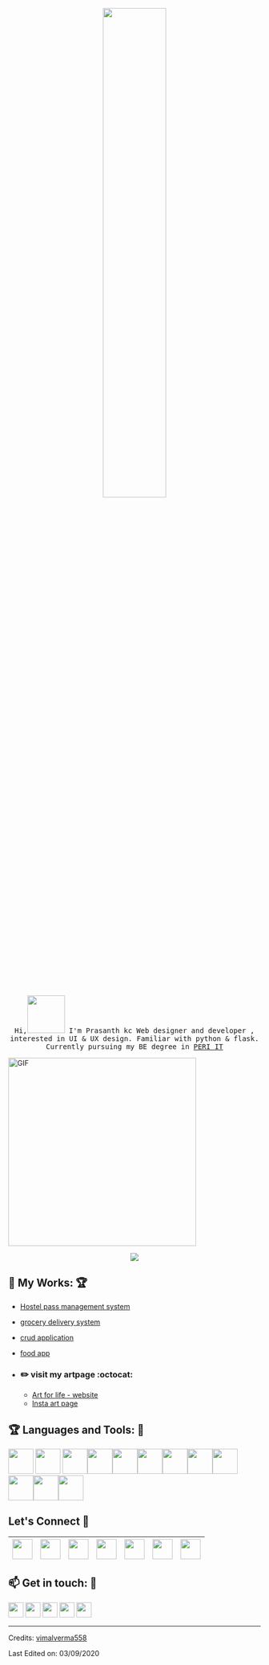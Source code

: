 <p align="center">
  <img src="https://cdn.dribbble.com/users/461802/screenshots/4753031/designergif.gif" width="50%">
  <br><br>
  <samp>
    Hi,<img src="https://media.giphy.com/media/1r8YvFB47nAsAy36mp/giphy.gif" width="75px"> I'm Prasanth kc Web designer and developer , interested in UI & UX design. Familiar with python & flask. Currently pursuing my BE degree in <a href="http://www.periit.com/" >PERI IT</a>
  </samp>
</p>


<img align="center" width="375" alt="GIF" src="https://github.com/vimalverma558/vimalverma558/blob/v2/img/dino.gif" />

<p align="center">
    <img src="https://github-readme-stats.vercel.app/api?username=prasanthkc777&show_icons=true&count_private=true&theme=dark"/>
</p>


## :robot: My Works: :trophy:       
- [Hostel pass management system](https://github.com/prasanthkc777/Hostel_pass_management_system)
- [grocery delivery system](https://github.com/prasanthkc777/GroceryDeliverySystem)
- [crud application](https://github.com/prasanthkc777/Crud_application)
- [food app](https://github.com/prasanthkc777/foodapp)

- ### :pencil2: visit my artpage :octocat:
  -  [Art for life - website](https://art4lyf.in/)
  -  [Insta art page](https://instagram.com/_art4lyf_?utm_medium=copy_link)


 ## :trophy: Languages and Tools: :robot:

<img src="https://github.com/vimalverma558/vimalverma558/blob/v2/img/icons8-html-5.svg" width="50px"> <img src="https://github.com/vimalverma558/vimalverma558/blob/v2/img/icons8-css3.svg" width="50px"> <img src="https://github.com/vimalverma558/vimalverma558/blob/v2/img/icons8-bootstrap.svg" width="50px"><img src="https://github.com/vimalverma558/vimalverma558/blob/v2/img/icons8-javascript-logo.svg" width="50px"><img src="https://github.com/vimalverma558/vimalverma558/blob/v2/img/icons8-react.svg" width="50px"><img src="https://github.com/vimalverma558/vimalverma558/blob/v2/img/icons8-nodejs.svg" width="50px"><img src="https://github.com/vimalverma558/vimalverma558/blob/v2/img/icons8-mongodb.svg" width="50px"><img src="https://github.com/vimalverma558/vimalverma558/blob/v2/img/icons8-firebase.svg" width="50px"><img src="https://github.com/vimalverma558/vimalverma558/blob/v2/img/icons8-flutter.svg" width="50px"><img src="https://github.com/vimalverma558/vimalverma558/blob/v2/img/icons8-git.svg" width="50px"><img src="https://github.com/vimalverma558/vimalverma558/blob/v2/img/icons8-github.svg" width="50px"><img src="https://github.com/vimalverma558/vimalverma558/blob/v2/img/icons8-php-logo.svg" width="50px">

## Let's Connect :handshake:

<a href="https://www.linkedin.com/in/tusharmit/"><img src="https://cdn2.iconfinder.com/data/icons/social-media-2285/512/1_Linkedin_unofficial_colored_svg-128.png" width="40"></a>|<a href="https://twitter.com/techy_tushar"><img src="https://cdn2.iconfinder.com/data/icons/social-media-2285/512/1_Twitter3_colored_svg-128.png" width="40"></a>|<a href="https://www.youtube.com/channel/UCRIV6ndalc_mfIdAN_T2sgA"><img src="https://cdn2.iconfinder.com/data/icons/social-media-2285/512/1_Youtube_colored_svg-128.png" width="40"></a>|<a href="https://www.facebook.com/tusharmit"><img src="https://cdn1.iconfinder.com/data/icons/social-media-2285/512/Colored_Facebook3_svg-128.png" width="40"></a>|<a href="mailto:chiragmittal.mittal@gmail.com"><img src="https://image.flaticon.com/icons/svg/281/281769.svg" width="40"></a>|<a href="https://www.instagram.com/techy.tushar"><img src="https://cdn2.iconfinder.com/data/icons/social-media-2285/512/1_Instagram_colored_svg_1-128.png" width="40"></a>|<a href="https://www.kaggle.com/techytushar/"><img src="https://www.vectorlogo.zone/logos/kaggle/kaggle-icon.svg" width="40"></a>
|--|--|--|--|--|--|--|

## :mailbox: Get in touch: 💬
[<img src="https://github.com/vimalverma558/vimalverma558/blob/v2/img/icons8-linkedin.svg" width="30px">](https://www.linkedin.com/in/vimalverma558/)
[<img src="https://github.com/vimalverma558/vimalverma558/blob/v2/img/icons8-dev.svg" width="30px">](https://dev.to/vimal)
[<img src="https://github.com/vimalverma558/vimalverma558/blob/v2/img/icons8-twitter.svg" width="30px">](https://twitter.com/vimalverma558)
[<img src="https://github.com/vimalverma558/vimalverma558/blob/v2/img/icons8-important-mail.svg" width="30px">](mailto:kumarvimal558@gmail.com)
[<img src="https://github.com/vimalverma558/vimalverma558/blob/v2/img/icons8-website.svg" width="30px">](https://vimal.letskhabar.com)

-----
Credits: [vimalverma558](https://github.com/vimalverma558)

Last Edited on: 03/09/2020
